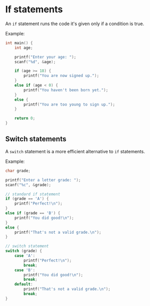 # If statements

An `if` statement runs the code it's given only if a condition is true.

Example:

```c
int main() {
    int age;

    printf("Enter your age: ");
    scanf("%d", &age);

    if (age >= 18) {
        printf("You are now signed up.");
    }
    else if (age < 0) {
        printf("You haven't been born yet.");
    }
    else {
        printf("You are too young to sign up.");
    }

    return 0;
}
```

## Switch statements

A `switch` statement is a more efficient alternative to `if` statements.

Example:
```c
char grade;

printf("Enter a letter grade: ");
scanf("%c", &grade);

// standard if statement
if (grade == 'A') {
	printf("Perfect!\n");
}
else if (grade == 'B') {
	printf("You did good!\n");
}
else {
	printf("That's not a valid grade.\n");
}

// switch statement
switch (grade) {
	case 'A':
		printf("Perfect!\n");
		break;
	case 'B':
		printf("You did good!\n");
		break;
	default:
		printf("That's not a valid grade.\n");
		break;
}
```
